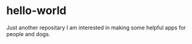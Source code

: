 # hello-world
Just another repositary
I am interested in making some helpful apps for people and dogs.
